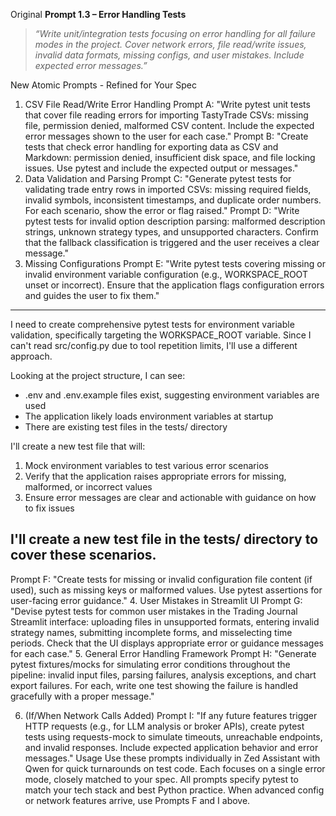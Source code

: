 Original
**Prompt 1.3 – Error Handling Tests**
> *“Write unit/integration tests focusing on error handling for all failure modes in the project. Cover network errors, file read/write issues, invalid data formats, missing configs, and user mistakes. Include expected error messages.”*

New
Atomic Prompts - Refined for Your Spec
1. CSV File Read/Write Error Handling
Prompt A:
"Write pytest unit tests that cover file reading errors for importing TastyTrade CSVs: missing file, permission denied, malformed CSV content. Include the expected error messages shown to the user for each case."
Prompt B:
"Create tests that check error handling for exporting data as CSV and Markdown: permission denied, insufficient disk space, and file locking issues. Use pytest and include the expected output or messages."
2. Data Validation and Parsing
Prompt C:
"Generate pytest tests for validating trade entry rows in imported CSVs: missing required fields, invalid symbols, inconsistent timestamps, and duplicate order numbers. For each scenario, show the error or flag raised."
Prompt D:
"Write pytest tests for invalid option description parsing: malformed description strings, unknown strategy types, and unsupported characters. Confirm that the fallback classification is triggered and the user receives a clear message."
3. Missing Configurations
Prompt E:
"Write pytest tests covering missing or invalid environment variable configuration (e.g., WORKSPACE_ROOT unset or incorrect). Ensure that the application flags configuration errors and guides the user to fix them."
---
I need to create comprehensive pytest tests for environment variable validation, specifically targeting the WORKSPACE_ROOT variable. Since I can't read src/config.py due to tool repetition limits, I'll use a different approach.

Looking at the project structure, I can see:
- .env and .env.example files exist, suggesting environment variables are used
- The application likely loads environment variables at startup
- There are existing test files in the tests/ directory

I'll create a new test file that will:
1. Mock environment variables to test various error scenarios
2. Verify that the application raises appropriate errors for missing, malformed, or incorrect values
3. Ensure error messages are clear and actionable with guidance on how to fix issues

I'll create a new test file in the tests/ directory to cover these scenarios.
---

Prompt F:
"Create tests for missing or invalid configuration file content (if used), such as missing keys or malformed values. Use pytest assertions for user-facing error guidance."
4. User Mistakes in Streamlit UI
Prompt G:
"Devise pytest tests for common user mistakes in the Trading Journal Streamlit interface: uploading files in unsupported formats, entering invalid strategy names, submitting incomplete forms, and misselecting time periods. Check that the UI displays appropriate error or guidance messages for each case."
5. General Error Handling Framework
Prompt H:
"Generate pytest fixtures/mocks for simulating error conditions throughout the pipeline: invalid input files, parsing failures, analysis exceptions, and chart export failures. For each, write one test showing the failure is handled gracefully with a proper message."


6. (If/When Network Calls Added)
Prompt I:
"If any future features trigger HTTP requests (e.g., for LLM analysis or broker APIs), create pytest tests using requests-mock to simulate timeouts, unreachable endpoints, and invalid responses. Include expected application behavior and error messages."
Usage
Use these prompts individually in Zed Assistant with Qwen for quick turnarounds on test code.
Each focuses on a single error mode, closely matched to your spec.
All prompts specify pytest to match your tech stack and best Python practice.
When advanced config or network features arrive, use Prompts F and I above.
